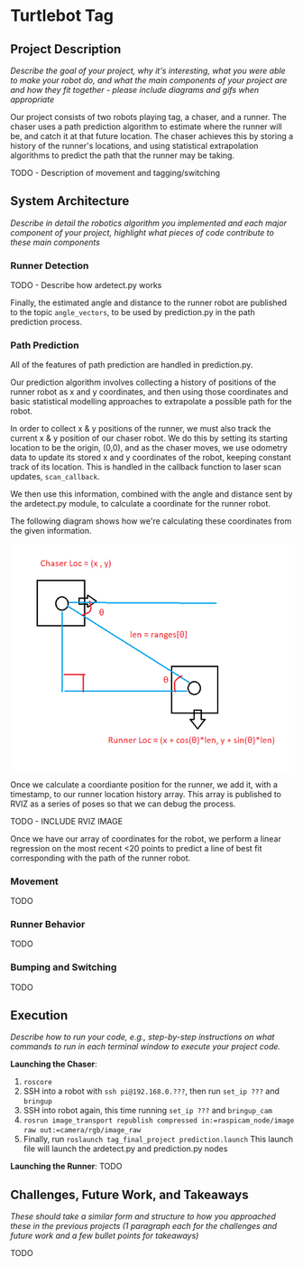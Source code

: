 # Turtlebot Tag

## Project Description

_Describe the goal of your project, why it's interesting, what you were able to make your robot do, and what the main components of your project are and how they fit together - please include diagrams and gifs when appropriate_

Our project consists of two robots playing tag, a chaser, and a runner. The chaser uses a path prediction algorithm to estimate where the runner will be, and catch it at that future location. The chaser achieves this by storing a history of the runner's locations, and using statistical extrapolation algorithms to predict the path that the runner may be taking.

TODO - Description of movement and tagging/switching 


## System Architecture

_Describe in detail the robotics algorithm you implemented and each major component of your project, highlight what pieces of code contribute to these main components_


### Runner Detection

TODO - Describe how ardetect.py works

Finally, the estimated angle and distance to the runner robot are published to the topic `angle_vectors`, to be used by prediction.py in the path prediction process.

### Path Prediction

All of the features of path prediction are handled in prediction.py.

Our prediction algorithm involves collecting a history of positions of the runner robot as x and y coordinates, and then using those coordinates and basic statistical modelling approaches to extrapolate a possible path for the robot.

In order to collect x & y positions of the runner, we must also track the current x & y position of our chaser robot. We do this by setting its starting location to be the origin, (0,0), and as the chaser moves, we use odometry data to update its stored x and y coordinates of the robot, keeping constant track of its location. This is handled in the callback function to laser scan updates, `scan_callback`.

We then use this information, combined with the angle and distance sent by the ardetect.py module, to calculate a coordinate for the runner robot. 

The following diagram shows how we're calculating these coordinates from the given information. 

![xy.png](images/xy.png)

Once we calculate a coordiante position for the runner, we add it, with a timestamp, to our runner location history array. This array is published to RVIZ as a series of poses so that we can debug the process.

TODO - INCLUDE RVIZ IMAGE

Once we have our array of coordinates for the robot, we perform a linear regression on the most recent <20 points to predict a line of best fit corresponding with the path of the runner robot.

### Movement

TODO

### Runner Behavior

TODO

### Bumping and Switching

TODO

## Execution

_Describe how to run your code, e.g., step-by-step instructions on what commands to run in each terminal window to execute your project code._

**Launching the Chaser**:

1. `roscore`
2. SSH into a robot with `ssh pi@192.168.0.???`, then run `set_ip ???` and `bringup`
3. SSH into robot again, this time running `set_ip ???` and `bringup_cam`
4. `rosrun image_transport republish compressed in:=raspicam_node/image raw out:=camera/rgb/image_raw`
5. Finally, run `roslaunch tag_final_project prediction.launch` This launch file will launch the ardetect.py and prediction.py nodes

**Launching the Runner**:
TODO

## Challenges, Future Work, and Takeaways

_These should take a similar form and structure to how you approached these in the previous projects (1 paragraph each for the challenges and future work and a few bullet points for takeaways)_

TODO
